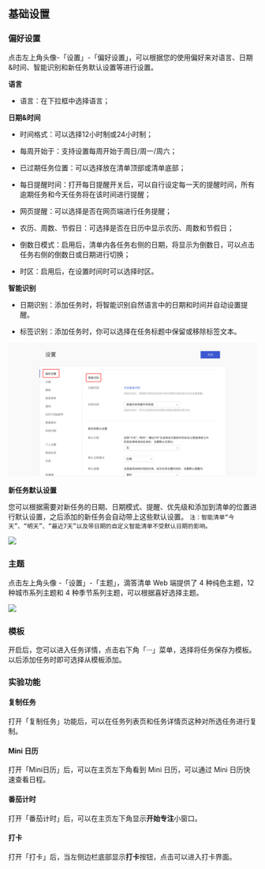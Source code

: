 ## 基础设置

### 偏好设置

点击左上角头像-「设置」-「偏好设置」，可以根据您的使用偏好来对语言、日期&时间、智能识别和新任务默认设置等进行设置。

**语言**
* 语言：在下拉框中选择语言；

**日期&时间**
* 时间格式：可以选择12小时制或24小时制；

* 每周开始于：支持设置每周开始于周日/周一/周六；

* 已过期任务位置：可以选择放在清单顶部或清单底部；

* 每日提醒时间：打开每日提醒开关后，可以自行设定每一天的提醒时间，所有逾期任务和今天任务将在该时间进行提醒；
	
* 网页提醒：可以选择是否在网页端进行任务提醒；

* 农历、周数、节假日：可选择是否在日历中显示农历、周数和节假日；

* 倒数日模式：启用后，清单内各任务右侧的日期，将显示为倒数日，可以点击任务右侧的倒数日或日期进行切换；

* 时区：启用后，在设置时间时可以选择时区。

**智能识别**

* 日期识别：添加任务时，将智能识别自然语言中的日期和时间并自动设置提醒。

* 标签识别：添加任务时，你可以选择在任务标题中保留或移除标签文本。

![](../imagesweb/4.png)

**新任务默认设置**

您可以根据需要对新任务的日期、日期模式、提醒、优先级和添加到清单的位置进行默认设置，之后添加的新任务会自动带上这些默认设置。
 `注：智能清单“今天”、“明天”、“最近7天”以及带日期的自定义智能清单不受默认日期的影响。`

![](../images/web/1.1.7.png)

### 主题

点击左上角头像 -「设置」-「主题」，滴答清单 Web 端提供了 4 种纯色主题，12 种城市系列主题和 4 种季节系列主题，可以根据喜好选择主题。

![](../images/web/skin.png)

### 模板
开启后，您可以进入任务详情，点击右下角「···」菜单，选择将任务保存为模板。以后添加任务时即可选择从模板添加。

### 实验功能

#### 复制任务

打开「复制任务」功能后，可以在任务列表页和任务详情页这种对所选任务进行复制。

#### Mini 日历

打开「Mini日历」后，可以在主页左下角看到 Mini 日历，可以通过 Mini 日历快速查看日程。

#### 番茄计时

打开「番茄计时」后，可以在主页左下角显示**开始专注**小窗口。

#### 打卡

打开「打卡」后，当左侧边栏底部显示**打卡**按钮，点击可以进入打卡界面。


